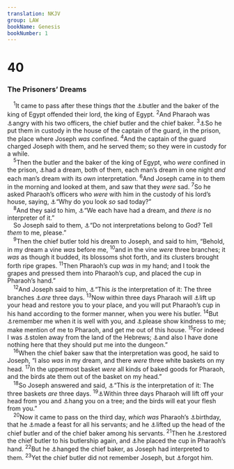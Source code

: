 ```yaml
---
translation: NKJV
group: LAW
bookName: Genesis 
bookNumber: 1
---
```


<div class="title"><h1>40</h1><h3>The Prisoners’ Dreams</h3></div>
<span class="verse sa_40_1"> <sup>1</sup>It came to pass after these things <i>that</i> the <a data-toggle="tooltip" data-placement="bottom" title="Gen. 40:11, 13; Neh. 1:11">⚓</a>butler and the baker of the king of Egypt offended their lord, the king of Egypt. </span>
<span class="verse sa_40_2"><sup>2</sup>And Pharaoh was <a data-toggle="tooltip" data-placement="bottom" title="Prov. 16:14">⚓</a>angry with his two officers, the chief butler and the chief baker. </span>
<span class="verse sa_40_3"><sup>3</sup><a data-toggle="tooltip" data-placement="bottom" title="Gen. 39:1, 20, 23; 41:10">⚓</a>So he put them in custody in the house of the captain of the guard, in the prison, the place where Joseph <i>was</i> confined. </span>
<span class="verse sa_40_4"><sup>4</sup>And the captain of the guard charged Joseph with them, and he served them; so they were in custody for a while.<br/></span>
<span class="verse sa_40_5"> <sup>5</sup>Then the butler and the baker of the king of Egypt, who <i>were</i> confined in the prison, <a data-toggle="tooltip" data-placement="bottom" title="Gen. 37:5; 41:1">⚓</a>had a dream, both of them, each man’s dream in one night <i>and</i> each man’s dream with its <i>own</i> interpretation. </span>
<span class="verse sa_40_6"><sup>6</sup>And Joseph came in to them in the morning and looked at them, and saw that they <i>were</i> sad. </span>
<span class="verse sa_40_7"><sup>7</sup>So he asked Pharaoh’s officers who <i>were</i> with him in the custody of his lord’s house, saying, <a data-toggle="tooltip" data-placement="bottom" title="Neh. 2:2">⚓</a>“Why do you look <i>so</i> sad today?”<br/></span>
<span class="verse sa_40_8"> <sup>8</sup>And they said to him, <a data-toggle="tooltip" data-placement="bottom" title="Gen. 41:15">⚓</a>“We each have had a dream, and <i>there</i> <i>is</i> no interpreter of it.”<br/> So Joseph said to them, <a data-toggle="tooltip" data-placement="bottom" title="(Gen. 41:16; Dan. 2:11, 20–22, 27, 28, 47)">⚓</a>“Do not interpretations belong to God? Tell <i>them</i> to me, please.”<br/></span>
<span class="verse sa_40_9"> <sup>9</sup>Then the chief butler told his dream to Joseph, and said to him, “Behold, in my dream a vine <i>was</i> before me, </span>
<span class="verse sa_40_10"><sup>10</sup>and in the vine <i>were</i> three branches; it <i>was</i> as though it budded, its blossoms shot forth, and its clusters brought forth ripe grapes. </span>
<span class="verse sa_40_11"><sup>11</sup>Then Pharaoh’s cup <i>was</i> in my hand; and I took the grapes and pressed them into Pharaoh’s cup, and placed the cup in Pharaoh’s hand.”<br/></span>
<span class="verse sa_40_12"> <sup>12</sup>And Joseph said to him, <a data-toggle="tooltip" data-placement="bottom" title="Gen. 40:18; 41:12, 25; Judg. 7:14; Dan. 2:36; 4:18, 19">⚓</a>“This <i>is</i> the interpretation of it: The three branches <a data-toggle="tooltip" data-placement="bottom" title="Gen. 40:18; 42:17">⚓</a><i>are</i> three days. </span>
<span class="verse sa_40_13"><sup>13</sup>Now within three days Pharaoh will <a data-toggle="tooltip" data-placement="bottom" title="2 Kin. 25:27; Ps. 3:3; Jer. 52:31">⚓</a>lift up your head and restore you to your place, and you will put Pharaoh’s cup in his hand according to the former manner, when you were his butler. </span>
<span class="verse sa_40_14"><sup>14</sup>But <a data-toggle="tooltip" data-placement="bottom" title="1 Sam. 25:31; Luke 23:42">⚓</a>remember me when it is well with you, and <a data-toggle="tooltip" data-placement="bottom" title="Gen. 24:49; 47:29; Josh. 2:12; 1 Sam. 20:14, 15; 2 Sam. 9:1; 1 Kin. 2:7">⚓</a>please show kindness to me; make mention of me to Pharaoh, and get me out of this house. </span>
<span class="verse sa_40_15"><sup>15</sup>For indeed I was <a data-toggle="tooltip" data-placement="bottom" title="Gen. 37:26–28">⚓</a>stolen away from the land of the Hebrews; <a data-toggle="tooltip" data-placement="bottom" title="Gen. 39:20">⚓</a>and also I have done nothing here that they should put me into the dungeon.”<br/></span>
<span class="verse sa_40_16"> <sup>16</sup>When the chief baker saw that the interpretation was good, he said to Joseph, “I also <i>was</i> in my dream, and there <i>were</i> three white baskets on my head. </span>
<span class="verse sa_40_17"><sup>17</sup>In the uppermost basket <i>were</i> all kinds of baked goods for Pharaoh, and the birds ate them out of the basket on my head.”<br/></span>
<span class="verse sa_40_18"> <sup>18</sup>So Joseph answered and said, <a data-toggle="tooltip" data-placement="bottom" title="Gen. 40:12">⚓</a>“This <i>is</i> the interpretation of it: The three baskets <i>are</i> three days. </span>
<span class="verse sa_40_19"><sup>19</sup><a data-toggle="tooltip" data-placement="bottom" title="Gen. 40:13">⚓</a>Within three days Pharaoh will lift off your head from you and <a data-toggle="tooltip" data-placement="bottom" title="Deut. 21:22">⚓</a>hang you on a tree; and the birds will eat your flesh from you.”<br/></span>
<span class="verse sa_40_20"> <sup>20</sup>Now it came to pass on the third day, <i>which</i> <i>was</i> Pharaoh’s <a data-toggle="tooltip" data-placement="bottom" title="Matt. 14:6–10">⚓</a>birthday, that he <a data-toggle="tooltip" data-placement="bottom" title="Mark 6:21">⚓</a>made a feast for all his servants; and he <a data-toggle="tooltip" data-placement="bottom" title="Gen. 40:13, 19; 2 Kin. 25:27; Jer. 52:31; Matt. 25:19">⚓</a>lifted up the head of the chief butler and of the chief baker among his servants. </span>
<span class="verse sa_40_21"><sup>21</sup>Then he <a data-toggle="tooltip" data-placement="bottom" title="Gen. 40:13">⚓</a>restored the chief butler to his butlership again, and <a data-toggle="tooltip" data-placement="bottom" title="Neh. 2:1">⚓</a>he placed the cup in Pharaoh’s hand. </span>
<span class="verse sa_40_22"><sup>22</sup>But he <a data-toggle="tooltip" data-placement="bottom" title="Gen. 40:19; Deut. 21:23; Esth. 7:10">⚓</a>hanged the chief baker, as Joseph had interpreted to them. </span>
<span class="verse sa_40_23"><sup>23</sup>Yet the chief butler did not remember Joseph, but <a data-toggle="tooltip" data-placement="bottom" title="Job 19:14; Ps. 31:12; Eccl. 9:15, 16; Is. 49:15; Amos 6:6">⚓</a>forgot him.<br/></span>
